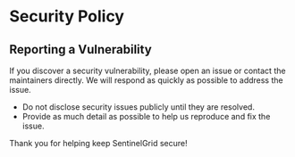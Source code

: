# Security Policy

## Reporting a Vulnerability

If you discover a security vulnerability, please open an issue or contact the maintainers directly. We will respond as quickly as possible to address the issue.

- Do not disclose security issues publicly until they are resolved.
- Provide as much detail as possible to help us reproduce and fix the issue.

Thank you for helping keep SentinelGrid secure!
